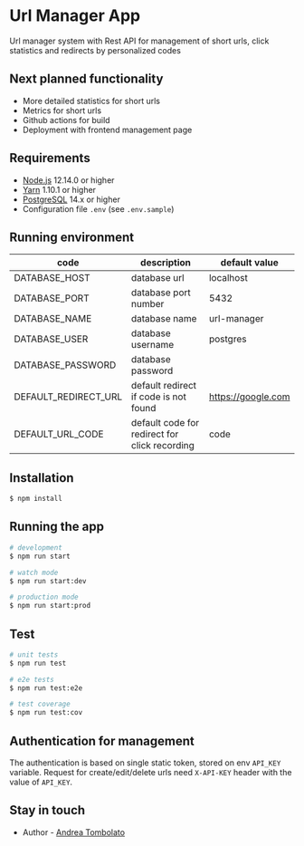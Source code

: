 # Url Manager App
Url manager system with Rest API for management of short urls, click statistics and redirects by personalized codes

## Next planned functionality
 - More detailed statistics for short urls
 - Metrics for short urls
 - Github actions for build
 - Deployment with frontend management page

## Requirements
*  [Node.js](https://nodejs.org/en/download/) 12.14.0 or higher
* [Yarn](https://yarnpkg.com/en/) 1.10.1 or higher
* [PostgreSQL](https://www.postgresql.org/download/)  14.x or higher
* Configuration file `.env` (see `.env.sample`)

## Running environment
| code                 | description                                   | default value      |
|----------------------|-----------------------------------------------|--------------------|
| DATABASE_HOST        | database url                                  | localhost          |
| DATABASE_PORT        | database port number                          | 5432               |
| DATABASE_NAME        | database name                                 | url-manager        |
| DATABASE_USER        | database username                             | postgres           |
| DATABASE_PASSWORD    | database password                             |                    |
| DEFAULT_REDIRECT_URL | default redirect if code is not found         | https://google.com |
| DEFAULT_URL_CODE     | default code for redirect for click recording | code               |


## Installation
```bash
$ npm install
```

## Running the app
```bash
# development
$ npm run start

# watch mode
$ npm run start:dev

# production mode
$ npm run start:prod
```

## Test
```bash
# unit tests
$ npm run test

# e2e tests
$ npm run test:e2e

# test coverage
$ npm run test:cov
```

## Authentication for management
The authentication is based on single static token, stored on env `API_KEY` variable.
Request for create/edit/delete urls need `X-API-KEY` header with the value of `API_KEY`.

## Stay in touch
- Author - [Andrea Tombolato](https://andreacw.dev)
